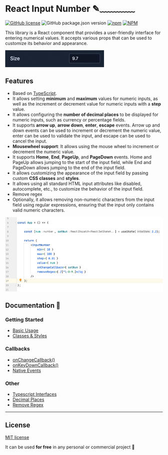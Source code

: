 # React Input Number ✎﹏﹏﹏﹏

[![GitHub license](https://img.shields.io/github/license/mzusin/toolcool-color-picker)](https://github.com/mzusin/toolcool-color-picker/blob/main/LICENSE)
![GitHub package.json version](https://img.shields.io/github/package-json/v/mzusin/mz-react-input-number)
[![npm](https://img.shields.io/npm/dw/mz-react-input-number)](https://www.npmjs.com/package/mz-react-input-number)
[![NPM](https://img.shields.io/badge/npm-input_number-brightgreen)](https://www.npmjs.com/package/mz-react-input-number)

This library is a React component that provides a user-friendly interface for entering numerical values. It accepts various props that can be used to customize its behavior and appearance.

![React Input Number](https://github.com/mzusin/mz-react-input-number/blob/main/img/preview.gif?raw=true)

## Features
- Based on [TypeScript](https://www.typescriptlang.org/).
- It allows setting **minimum** and **maximum** values for numeric inputs, as well as the increment or decrement value for numeric inputs with a **step** value.
- It allows configuring the **number of decimal places** to be displayed for numeric inputs, such as currency or percentage fields.
- It supports **arrow up**, **arrow down**, **enter**, **escape** events. Arrow up and down events can be used to increment or decrement the numeric value, enter can be used to validate the input, and escape can be used to cancel the input.
- **Mousewheel support**: It allows using the mouse wheel to increment or decrement the numeric value.
- It supports **Home**, **End**, **PageUp**, and **PageDown** events. Home and PageUp allows jumping to the start of the input field, while End and PageDown allows jumping to the end of the input field. 
- It allows customizing the appearance of the input field by passing custom **CSS classes** and **styles**.
- It allows using all standard HTML input attributes like disabled, autocomplete, etc., to customize the behavior of the input field.
- Remove regex
- Optionally, it allows removing non-numeric characters from the input field using regular expressions, ensuring that the input only contains valid numeric characters.

![React Input Number](https://github.com/mzusin/mz-react-input-number/blob/main/img/preview-code.png?raw=true)

## Documentation 🔖
### Getting Started 
- [Basic Usage](https://react-input-number.mzsoft.org/pages/basic-usage.html)
- [Classes & Styles](https://react-input-number.mzsoft.org/pages/classes-and-styles.html)
### Callbacks 
- [onChangeCallback()](https://react-input-number.mzsoft.org/pages/onChangeCallback.html)
- [onKeyDownCallback()](https://react-input-number.mzsoft.org/pages/onKeyDownCallback.html)
- [Native Events](https://react-input-number.mzsoft.org/pages/native-events.html)
### Other 
- [Typescript Interfaces](https://react-input-number.mzsoft.org/pages/typescript-interfaces.html)
- [Decimal Places](https://react-input-number.mzsoft.org/pages/decimal-places.html)
- [Remove Regex](https://react-input-number.mzsoft.org/pages/remove-regex.html)
------------------------------



















































































## License

[MIT license](https://github.com/mzusin/mz-react-input-number/blob/main/LICENSE)

It can be used **for free** in any personal or commercial project :gift: 

